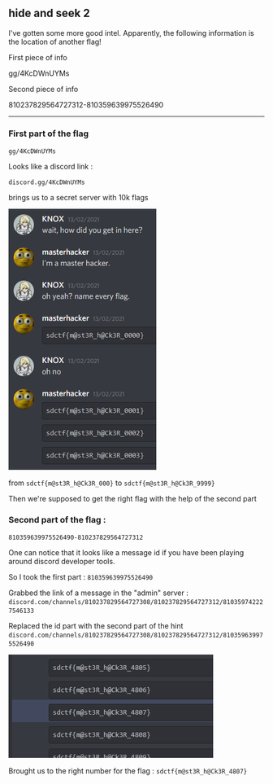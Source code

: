 ## hide and seek 2

I've gotten some more good intel. Apparently, the following information is the location of another flag!

First piece of info

gg/4KcDWnUYMs

Second piece of info

810237829564727312-810359639975526490

---------------------------------

### First part of the flag

    gg/4KcDWnUYMs

Looks like a discord link :

    discord.gg/4KcDWnUYMs

brings us to a secret server with 10k flags

![screen of the server](media/master_hacker.png)

from `sdctf{m@st3R_h@Ck3R_000}` to `sdctf{m@st3R_h@Ck3R_9999}`

Then we're supposed to get the right flag with the help of the second part

### Second part of the flag :

    810359639975526490-810237829564727312

One can notice that it looks like a message id if you have been playing around discord developer tools.

So I took the first part : `810359639975526490`

Grabbed the link of a message in the "admin" server : `discord.com/channels/810237829564727308/810237829564727312/810359742227546133`

Replaced the id part with the second part of the hint `discord.com/channels/810237829564727308/810237829564727312/810359639975526490`

![flag](media/flag.png)

Brought us to the right number for the flag : `sdctf{m@st3R_h@Ck3R_4807}`
